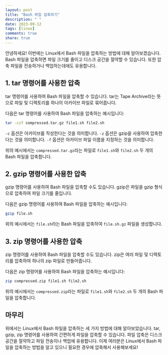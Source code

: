 ```yaml
---
layout: post
title: "Bash 파일 압축하기"
description: " "
date: 2023-09-12
tags: [linux]
comments: true
share: true
---
```


안녕하세요! 이번에는 Linux에서 Bash 파일을 압축하는 방법에 대해 알아보겠습니다. Bash 파일을 압축하면 파일 크기를 줄이고 디스크 공간을 절약할 수 있습니다. 또한 압축 파일을 전송하거나 백업하는데에도 유용합니다.

## 1. tar 명령어를 사용한 압축

tar 명령어를 사용하여 Bash 파일을 압축할 수 있습니다. tar는 Tape Archive라는 뜻으로 파일 및 디렉토리를 하나의 아카이브 파일로 묶어줍니다.

다음은 tar 명령어를 사용하여 Bash 파일을 압축하는 예시입니다:

```bash
tar -czf compressed.tar.gz file1.sh file2.sh
```

`-c` 옵션은 아카이브를 작성한다는 것을 의미합니다.
`-z` 옵션은 gzip을 사용하여 압축한다는 것을 의미합니다.
`-f` 옵션은 아카이브 파일 이름을 지정하는 것을 의미합니다.

위의 예시에서는 `compressed.tar.gz`라는 파일로 `file1.sh`와 `file2.sh` 두 개의 Bash 파일을 압축합니다.

## 2. gzip 명령어를 사용한 압축

gzip 명령어를 사용하여 Bash 파일을 압축할 수도 있습니다. gzip은 파일을 gzip 형식으로 압축하여 파일 크기를 줄입니다.

다음은 gzip 명령어를 사용하여 Bash 파일을 압축하는 예시입니다:

```bash
gzip file.sh
```

위의 예시에서는 `file.sh`라는 Bash 파일을 압축하여 `file.sh.gz` 파일을 생성합니다.

## 3. zip 명령어를 사용한 압축

zip 명령어를 사용하여 Bash 파일을 압축할 수도 있습니다. zip은 여러 파일 및 디렉토리를 압축하여 하나의 zip 파일로 만들어줍니다.

다음은 zip 명령어를 사용하여 Bash 파일을 압축하는 예시입니다:

```bash
zip compressed.zip file1.sh file2.sh
```

위의 예시에서는 `compressed.zip`라는 파일로 `file1.sh`와 `file2.sh` 두 개의 Bash 파일을 압축합니다.

## 마무리

위에서는 Linux에서 Bash 파일을 압축하는 세 가지 방법에 대해 알아보았습니다. tar, gzip, zip 명령어를 사용하여 간편하게 파일을 압축할 수 있습니다. 파일 압축은 디스크 공간을 절약하고 파일 전송이나 백업에 유용합니다. 이제 여러분은 Linux에서 Bash 파일을 압축하는 방법을 알고 있으니 필요한 경우에 압축해서 사용해보세요!